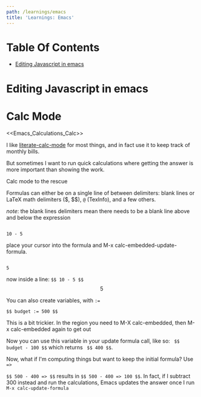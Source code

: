 ```yaml
---
path: /learnings/emacs
title: 'Learnings: Emacs'
---
```

# Table Of Contents

<!-- toc -->

- [Editing Javascript in emacs](#editing-javascript-in-emacs)

<!-- tocstop -->

# Editing Javascript in emacs

# Calc Mode
<<Emacs_Calculations_Calc>>

I like [literate-calc-mode](https://github.com/sulami/literate-calc-mode.el) for most things, and in fact use it to keep track of monthly bills.

But sometimes I want to run quick calculations where getting the answer is more important than showing the work.

Calc mode to the rescue

Formulas can either be on a single line of between delimiters: blank lines or LaTeX math delimiters ($, $$), `@` (TexInfo), and a few others.

*note*: the blank lines delimiters mean there needs to be a blank line above and below the expression

```

10 - 5

```

place your cursor into the formula and M-x calc-embedded-update-formula.

```

5

```

now inside a line: `$$ 10 - 5 $$ ` $$ 5 $$

You can also create variables, with `:=`

` $$ budget := 500 $$ `

This is a bit trickier. In the region you need to M-X calc-embedded, then M-x calc-embedded again to get out

Now you can use this variable in your update formula call, like so: ` $$ budget - 100 $$` which returns ` $$ 400 $$`.

Now, what if I'm computing things but want to keep the initial formula? Use ` =>`

`$$ 500 - 400 => $$` results in `$$ 500 - 400 => 100 $$`. In fact, if I subtract 300 instead and run the calculations, Emacs updates the answer once I run `M-x calc-update-formula`
